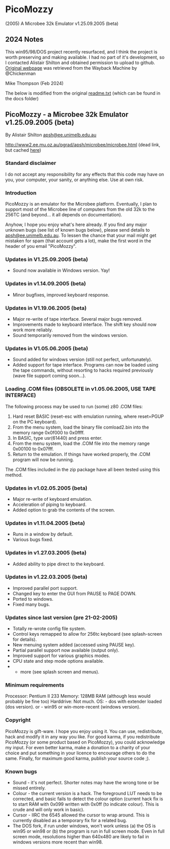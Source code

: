 # PicoMozzy
(2005) A Microbee 32k Emulator v1.25.09.2005 (beta)

## 2024 Notes

This win95/98/DOS project recently resurfaced, and I think the project is worth preserving and making available.  I had no part of it's development, so I contacted Alistair Shilton and obtained permission to upload to github.   
[Original webpage](docs/Microbee_page.md) was retrieved from the Wayback Machine by @Chickenman

Mike Thompson (Feb 2024)

The below is modified from the original [readme.txt](docs/readme.txt) (which can be found in the docs folder)

## PicoMozzy - a Microbee 32k Emulator v1.25.09.2005 (beta)

By Alistair Shilton
apsh@ee.unimelb.edu.au

http://www2.ee.mu.oz.au/pgrad/apsh/microbee/microbee.html (dead link, but cached [here](docs/Microbee_page.md))

### Standard disclaimer

I do not accept any responsibility for any effects that this code may
have on you, your computer, your sanity, or anything else.  Use at own
risk.

### Introduction

PicoMozzy is an emulator for the Microbee platform.  Eventually, I plan
to support most of the Microbee line of computers from the old 32k to the
256TC (and beyond... it all depends on documentation).

Anyhow, I hope you enjoy what's here already.  If you find any major unknown
bugs (see list of known bugs below), please send details to
apsh@ee.unimelb.edu.au.  To lessen the chance that your mail might get
mistaken for spam (that account gets a lot), make the first word in the
header of you email "PicoMozzy".

### Updates in V1.25.09.2005 (beta)
+ Sound now available in Windows version.  Yay!

### Updates in v1.14.09.2005 (beta)
+ Minor bugfixes, improved keyboard response.

### Updates in V1.19.06.2005 (beta)
+ Major re-write of tape interface.  Several major bugs removed.
+ Improvements made to keyboard interface.  The shift key should now work
  more reliably.
+ Sound temporarily removed from the windows version.

### Updates in V1.05.06.2005 (beta)
+ Sound added for windows version (still not perfect, unfortunately).
+ Added support for tape interface.  Programs can now be loaded using the
  tape commands, without resorting to hacks required previously (wave file
  support coming soon...).


### Loading .COM files (OBSOLETE in v1.05.06.2005, USE TAPE INTERFACE)
The following process may be used to run (some) z80 .COM files:

1. Hard reset BASIC (reset-esc with emulation running, where reset=PGUP on
   the PC keyboard).
2. From the menu system, load the binary file comload2.bin into the memory 
   range 0x0f000 to 0x0ffff.
3. In BASIC, type usr(61440) and press enter.
4. From the menu system, load the .COM file into the memory range 0x00100 
   to 0x07fff.
5. Return to the emulation.  If things have worked properly, the .COM
   program will now be running.

The .COM files included in the zip package have all been tested using this
method.

### Updates in v1.02.05.2005 (beta)
+ Major re-write of keyboard emulation.
+ Acceleration of piping to keyboard.
+ Added option to grab the contents of the screen.

### Updates in v1.11.04.2005 (beta)
+ Runs in a window by default.
+ Various bugs fixed.

### Updates in v1.27.03.2005 (beta)
+ Added ability to pipe direct to the keyboard.

### Updates in v1.22.03.2005 (beta)
+ Improved parallel port support.
+ Changed key to enter the GUI from PAUSE to PAGE DOWN.
+ Ported to windows.
+ Fixed many bugs.

### Updates since last version (pre 21-02-2005)
+ Totally re-wrote config file system.
+ Control keys remapped to allow for 256tc keyboard (see splash-screen for
  details).
+ New menuing system added (accessed using PAUSE key).
+ Partial parallel support now available (output only).
+ Improved support for various graphics modes.
+ CPU state and step mode options available.
+ + more (see splash screen and menus).

### Minimum requirements
Processor: Pentium II 233
Memory:    128MB RAM (although less would probably be fine too)
Harddrive: Not much.
OS:        - dos with extender loaded (dos version).
        or - win95 or win-more-recent (windows version).

### Copyright
PicoMozzy is gift-ware.  I hope you enjoy using it.  You can use,
redistribute, hack and modify it in any way you like.  For good karma, if
you redistribute PicoMozzy (or some product based on PicoMozzy), you could
acknowledge my input.  For even better karma, make a donation to a charity
of your choice and put something in your licence to encourage others to do
the same.  Finally, for maximum good karma, publish your source code ;).

### Known bugs
+ Sound - it's not perfect.  Shorter notes may have the wrong tone or be
  missed entirely.
+ Colour - the current version is a hack.  The foreground LUT needs to be
  corrected, and basic fails to detect the colour option (current hack fix
  is to start RAM with 0x099 written with 0x0ff (to indicate colour).  This
  is crude and will only work in basic).
+ Cursor - IIRC the 6545 allowed the cursor to wrap around.  This is
  currently disabled as a temporary fix for a related bug.
+ The DOS fork, if run under windows, won't work unless (a) the OS is
  win95 or win98 or (b) the program is run in full screen mode.  Even in
  full screen mode, resolutions higher than 640x480 are likely to fail in
  windows versions more recent than win98.
